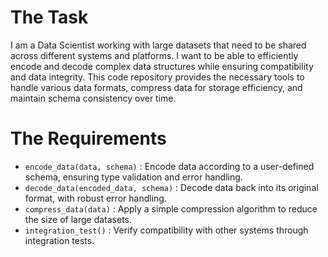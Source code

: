 # The Task

I am a Data Scientist working with large datasets that need to be shared across different systems and platforms. I want to be able to efficiently encode and decode complex data structures while ensuring compatibility and data integrity. This code repository provides the necessary tools to handle various data formats, compress data for storage efficiency, and maintain schema consistency over time.

# The Requirements

* `encode_data(data, schema)` : Encode data according to a user-defined schema, ensuring type validation and error handling.
* `decode_data(encoded_data, schema)` : Decode data back into its original format, with robust error handling.
* `compress_data(data)` : Apply a simple compression algorithm to reduce the size of large datasets.
* `integration_test()` : Verify compatibility with other systems through integration tests.
